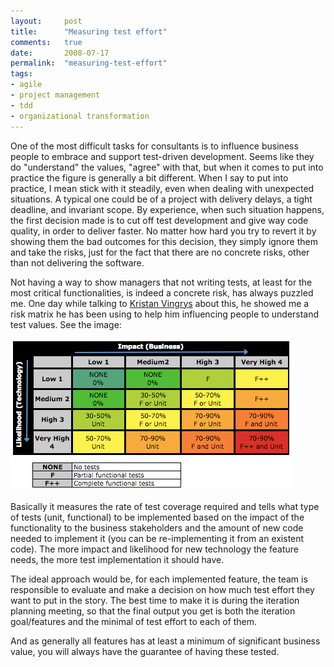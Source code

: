 ```yaml
---
layout:     post
title:      "Measuring test effort"
comments:   true
date:       2008-07-17
permalink:  "measuring-test-effort"
tags:
- agile
- project management
- tdd
- organizational transformation
---
```

One of the most difficult tasks for consultants is to influence business people to embrace and support test-driven development. Seems like they do "understand" the values, "agree" with that, but when it comes to put into practice the figure is generally a bit different. When I say to put into practice, I mean stick with it steadily, even when dealing with unexpected situations. A typical one could be of a project with delivery delays, a tight deadline, and invariant scope. By experience, when such situation happens, the first decision made is to cut off test development and give way code quality, in order to deliver faster. No matter how hard you try to revert it by showing them the bad outcomes for this decision, they simply ignore them and take the risks, just for the fact that there are no concrete risks, other than not delivering the software.

Not having a way to show managers that not writing tests, at least for the most critical functionalities, is indeed a concrete risk, has always puzzled me. One day while talking to [Kristan Vingrys](http://www.vinktank.com/) about this, he showed me a risk matrix he has been using to help him influencing people to understand test values. See the image:

![](/assets/article_images/2008-07-17-measuring-test-effort/test-matrix.png)

Basically it measures the rate of test coverage required and tells what type of tests (unit, functional) to be implemented based on the impact of the functionality to the business stakeholders and the amount of new code needed to implement it (you can be re-implementing it from an existent code). The more impact and likelihood for new technology the feature needs, the more test implementation it should have.

The ideal approach would be, for each implemented feature, the team is responsible to evaluate and make a decision on how much test effort they want to put in the story. The best time to make it is during the iteration planning meeting, so that the final output you get is both the iteration goal/features and the minimal of test effort to each of them.

And as generally all features has at least a minimum of significant business value, you will always have the guarantee of having these tested.
